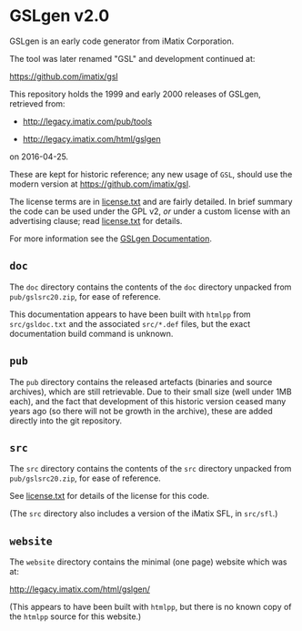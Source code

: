 # GSLgen v2.0

GSLgen is an early code generator from iMatix Corporation.

The tool was later renamed "GSL" and development continued at:

<https://github.com/imatix/gsl>

This repository holds the 1999 and early 2000 releases of GSLgen, 
retrieved from:

*  http://legacy.imatix.com/pub/tools

*  http://legacy.imatix.com/html/gslgen

on 2016-04-25.

These are kept for historic reference; any new usage of `GSL`, should
use the modern version at <https://github.com/imatix/gsl>.

The license terms are in [license.txt](license.txt) and are fairly 
detailed.  In brief summary the code can be used under the GPL v2, 
*or* under a custom license with an advertising clause; read 
[license.txt](license.txt) for details.

For more information see the [GSLgen
Documentation](https://imatix-legacy.github.io/gslgen/gsldoc.htm).

## `doc`

The `doc` directory contains the contents of the `doc` directory 
unpacked from `pub/gslsrc20.zip`, for ease of reference.

This documentation appears to have been built with `htmlpp` from 
`src/gsldoc.txt` and the associated `src/*.def` files, but the
exact documentation build command is unknown.

## `pub`

The `pub` directory contains the released artefacts (binaries and
source archives), which are still retrievable.  Due to their small size 
(well under 1MB each), and the fact that development of this historic
version ceased many years ago (so there will not be growth in the 
archive), these are added directly into the git repository.

## `src`

The `src` directory contains the contents of the `src` directory
unpacked from `pub/gslsrc20.zip`, for ease of reference. 

See [license.txt](license.txt) for details of the license for this
code.

(The `src` directory also includes a version of the iMatix SFL,
in `src/sfl`.)

## `website`

The `website` directory contains the minimal (one page) website which
was at: 

http://legacy.imatix.com/html/gslgen/

(This appears to have been built with `htmlpp`, but there is no known
copy of the `htmlpp` source for this website.)
